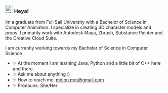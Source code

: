 ### <img src='https://qpluspicture.oss-cn-beijing.aliyuncs.com/6LjjQA/Hi.gif' alt='Hi' width="24"/> Heya!

Im a graduate from Full Sail University with a Bachelor of Science in Computer Animation. I specialize in creating 3D character models and props. I primarily work with Autodesk Maya, Zbrush, Substance Painter and the Creative Cloud Suite.

I am currently working towards my Bachelor of Science in Computer Science


- ✨ At the moment I am learning Java, Python and a little bit of C++ here and there.
- ✨ Ask me about anything :)
- ✨ How to reach me: mdion.mot@gmail.com
- ✨ Pronouns: She/Her

